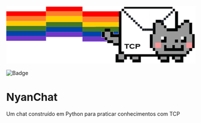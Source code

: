 ![Logo do R](https://github.com/lowliet64/NyanChat/blob/main/nyan_chat_logo.png)

![Badge](https://img.shields.io/static/v1?label=Python&message=v3.6&color=blue&style=<STYLE>&logo=ghost) 

# NyanChat  


Um chat construído em Python para praticar conhecimentos com TCP

